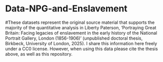# Data-NPG-and-Enslavement

#These datasets represent the original source material that supports the majority of the quantitative analysis in Liberty Paterson, ‘Portraying Great Britain: Facing legacies of enslavement in the early history of the National Portrait Gallery, London (1856-1906)’ (unpublished doctoral thesis, Birkbeck, University of London, 2025). I share this information here freely under a CC0 license. However, when using this data please cite the thesis above, as well as this repository.
